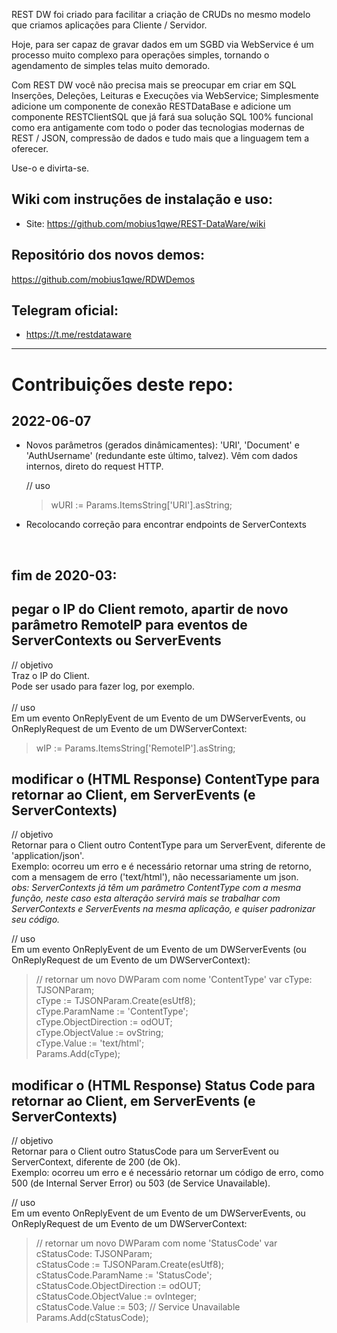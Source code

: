 REST DW foi criado para facilitar a criação de CRUDs no mesmo modelo que criamos aplicações para Cliente / Servidor.

Hoje, para ser capaz de gravar dados em um SGBD via WebService é um processo muito complexo para operações simples, tornando o agendamento de simples telas muito demorado.

Com REST DW você não precisa mais se preocupar em criar em SQL Inserções, Deleções, Leituras e Execuções via WebService; Simplesmente adicione um componente de conexão RESTDataBase e adicione um componente RESTClientSQL que já fará sua solução SQL 100% funcional como era antigamente com todo o poder das tecnologias modernas de REST / JSON, compressão de dados e tudo mais que a linguagem tem a oferecer.

Use-o e divirta-se.

## Wiki com instruções de instalação e uso:
* Site: https://github.com/mobius1qwe/REST-DataWare/wiki

## Repositório dos novos demos:
https://github.com/mobius1qwe/RDWDemos

## Telegram oficial:
* https://t.me/restdataware

----------------
# Contribuições deste repo:

## 2022-06-07
* Novos parâmetros (gerados dinâmicamentes): 'URI', 'Document' e 'AuthUsername' (redundante este último, talvez).
Vêm com dados internos, direto do request HTTP.

    // uso  <br>
    > wURI := Params.ItemsString['URI'].asString; <br>

- Recolocando correção para encontrar endpoints de ServerContexts
<br>

## fim de 2020-03:

## pegar o IP do Client remoto, apartir de novo parâmetro RemoteIP para eventos de ServerContexts ou ServerEvents
// objetivo  <br>
Traz o IP do Client.  <br>
Pode ser usado para fazer log, por exemplo.  <br>
<br>
// uso  <br>
Em um evento OnReplyEvent de um Evento de um DWServerEvents, ou OnReplyRequest de um Evento de um DWServerContext:  <br>
> wIP := Params.ItemsString['RemoteIP'].asString;  <br>

## modificar o (HTML Response) ContentType para retornar ao Client, em ServerEvents (e ServerContexts)
// objetivo  <br>
Retornar para o Client outro ContentType para um ServerEvent, diferente de 'application/json'.  <br>
Exemplo: ocorreu um erro e é necessário retornar uma string de retorno, com a mensagem de erro ('text/html'), não necessariamente um json.  <br>
_obs: ServerContexts já têm um parâmetro ContentType com a mesma função, neste caso esta alteração servirá mais se trabalhar com ServerContexts e ServerEvents na mesma aplicação, e quiser padronizar seu código._  <br>

// uso  <br>
Em um evento OnReplyEvent de um Evento de um DWServerEvents (ou OnReplyRequest de um Evento de um DWServerContext):  <br>

> // retornar um novo DWParam com nome 'ContentType'
> var cType: TJSONParam;  <br>
> cType                 := TJSONParam.Create(esUtf8);  <br>
> cType.ParamName       := 'ContentType';  <br>
> cType.ObjectDirection := odOUT;  <br>
> cType.ObjectValue     := ovString;  <br>
> cType.Value           := 'text/html';  <br>
> Params.Add(cType);  <br>

## modificar o (HTML Response) Status Code para retornar ao Client, em ServerEvents (e ServerContexts)
// objetivo  <br>
Retornar para o Client outro StatusCode para um ServerEvent ou ServerContext, diferente de 200 (de Ok).  <br>
Exemplo: ocorreu um erro e é necessário retornar um código de erro, como 500 (de Internal Server Error) ou 503 (de Service Unavailable).  <br>

// uso  <br>
Em um evento OnReplyEvent de um Evento de um DWServerEvents, ou OnReplyRequest de um Evento de um DWServerContext:  <br>

> // retornar um novo DWParam com nome 'StatusCode'
> var cStatusCode: TJSONParam;  <br>
> cStatusCode                 := TJSONParam.Create(esUtf8);  <br>
> cStatusCode.ParamName       := 'StatusCode';  <br>
> cStatusCode.ObjectDirection := odOUT;  <br>
> cStatusCode.ObjectValue     := ovInteger;  <br>
> cStatusCode.Value           := 503; 	// Service Unavailable  <br>
> Params.Add(cStatusCode);  <br>
